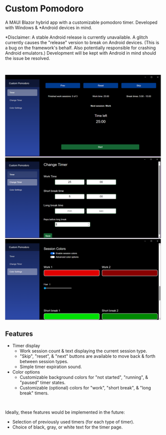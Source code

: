 # Custom Pomodoro

A MAUI Blazor hybrid app with a customizable pomodoro timer. Developed with Windows & *Android devices in mind.

*Disclaimer: A stable Android release is currently unavailable. A glitch currently causes the "release" version to break on Android devices. (This is a bug on the framework's behalf. Also potentially responsible for crashing Android emulators.) Development will be kept with Android in mind should the issue be resolved.

<br>

![Timer page](app_demo_imgs/Timer.PNG)
![Timer Settings page](app_demo_imgs/Change_Timer.PNG)
![Color Settings page](app_demo_imgs/Color_Settings.PNG)


## Features
* Timer display 
    * Work session count & text displaying the current session type.
    * "Skip", "reset", & "next" buttons are available to move back & forth between session types. 
    * Simple timer expiration sound.
* Color options
    * Customizable background colors for "not started", "running", & "paused" timer states.
    * Customizable (optional) colors for "work", "short break", & "long break" timers.

<br>

Ideally, these features would be implemented in the future:
* Selection of previously used timers (for each type of timer).
* Choice of black, gray, or white text for the timer page.